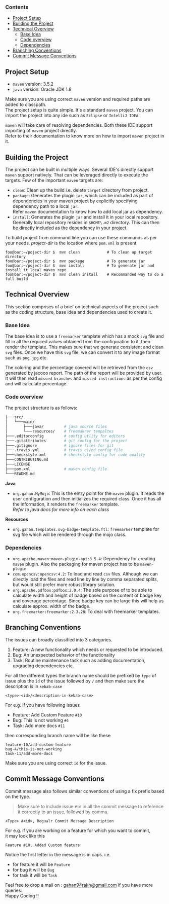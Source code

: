 ### Contents
- [Project Setup](#project-setup)
- [Building the Project](#building-the-project)
- [Technical Overview](#technical-overview)
  - [Base Idea](#base-idea)
  - [Code overview](#code-overview)
  - [Dependencies](#dependencies)
- [Branching Conventions](#branching-conventions)
- [Commit Message Conventions](#commit-message-conventions)

## Project Setup
* `maven` version: 3.5.2
* `java` version: Oracle JDK 1.8

Make sure you are using correct `maven` version and required paths are added to classpath.  
The project setup is quite simple. It's a standard `maven` project.
You can import the project into any ide such as `Eclipse` or `IntelliJ IDEA`.

`maven` will take care of resolving dependencies.
Both these IDE support importing of `maven` project directly.  
Refer to their documentation to know more on how to import `maven` project in it.

## Building the Project
The project can be built in multiple ways. Several IDE's directly support `maven` support natively.
That can be leveraged directly to execute the targets. Few of the important `maven` targets are:
* `clean`: Clean up the build i.e. delete `target` directory from project.
* `package`: Generates the plugin `jar`, which can be included as part of dependencies in your maven
project by explicitly specifying dependency path to a local `jar`.  
Refer `maven` documentation to know how to add local jar as dependency.
* `install`: Generates the plugin `jar` and install it in your local repository. Generally local repository
resides in `$HOME\.m2` directory. This can then be directly included as the dependency in your project.

To build project from command line you can use these commands as per your needs.
*project-dir* is the location where `pom.xml` is present.
```console
foo@bar:~/poject-dir $  mvn clean            # To clean up target directory
foo@bar:~/poject-dir $  mvn package          # To generate jar
foo@bar:~/poject-dir $  mvn install          # To generate jar and install it local maven repo
foo@bar:~/poject-dir $  mvn clean install    # Recommanded way to do a full build
```


## Technical Overview
This section comprises of a brief on technical aspects of the project such as the coding
structure, base idea and dependencies used to create it.

### Base Idea
The base idea is to use a `freemarker` template which has a mock `svg` file and
fill in all the required values obtained from the configuration to it, then render the
template. This makes sure that we generate consistent and clean `svg` files.
Once we have this `svg` file, we can convert it to any image format such as `png`, `jpg`
etc.

The coloring and the percentage covered will be retrieved from the `csv` generated by
jacoco report. The path of the report will be provided by user. It will then read
`missed branches` and `missed instructions` as per the config and will calculate percentage.

### Code overview
The project structure is as follows:
```bash
├───src/
│   └───main/
│       ├───java/         # java source files
│       └───resources/    # freemakrer tempaltes
├───.editorconfig         # config utlity for editors
├───.gitattributes        # git config for the project
├───.gitignore            # ignore files for git
├───.travis.yml           # travis ci/cd config file
├───checkstyle.xml        # checkstyle config for code quality
├───CONTRIBUTING.md
├───LICENSE
├───pom.xml               # maven config file
└───README.md
```

**Java**
* `org.gahan.MyMojo`: This is the entry point for the `maven` plugin.
It reads the user configuration and then initializes the required class.
Once it has all the information, it renders the `freemarker` template.  
*Refer to java docs for more info on each class*

**Resources**
* `org.gahan.templates.svg-badge-template.ftl`:
`freemarker` template for svg file which will be rendered through the mojo class.

### Dependencies
* `org.apache.maven:maven-plugin-api:3.5.4`:
Dependency for creating `maven` plugin. Also the packaging for maven project has
to be `maven-plugin`
* `com.opencsv:opencsv:4.2`:
To load and read `csv` files. Although we can directly load the files
and read line by line by comma separated splits, but would still prefer
more robust library solution.
* `org.apache.pdfbox:pdfbox:2.0.4`:
The sole purpose of to be able to calculate width and height of badge
based on the content of badge key and coverage percentage. Since badge key can be
large this will help us calculate approx. width of the badge.
* `org.freemarker:freemarker:2.3.28`:
To deal with freemarker templates.


## Branching Conventions
The issues can broadly classified into 3 categories.
1. Feature: A new functionality which needs or requested to be introduced.
2. Bug: An unexpected behavior of the functionality
3. Task: Routine maintenance task such as adding documentation, upgrading dependencies etc.

For all the different types the branch name should be prefixed by `type` of issue plus the `id` of the issue
followed by `/` and then make sure the description is in `kebab-case`

```
<type>-<id>/<description-in-kebab-case>
```

For e.g. if you have following issues
* Feature: Add Custom Feature `#10`
* Bug: This is not working `#4`
* Task: Add more docs `#11`

then corresponding branch name will be like these

```
feature-10/add-custom-feature
bug-4/this-is-not-working
task-11/add-more-docs
```

Make sure you are using correct `id` for the issue.

## Commit Message Conventions
Commit message also follows similar conventions of using a fix prefix based on the type.
> Make sure to include issue `#id` in all the commit message to reference it correctly to an issue, followed by comma.

```
<Type> #<id>, Regualr Commit Message Description
```

For e.g. if you are working on a feature for which you want to commit,  
it may look like this

```
Feature #10, Added Custom feature
```
Notice the first letter in the message is in caps. i.e.
* for feature it will be `Feature`
* for bug it will be `Bug`
* for task it will be `Task`

Feel free to drop a mail on : gahan94rakh@gmail.com if you have more queries.  
Happy Coding !!
